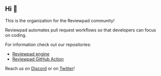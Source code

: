 ## Hi 👋

This is the organization for the Reviewpad community!

Reviewpad automates pull request workflows so that developers can focus on coding.

For information check out our repositories:

- [Reviewpad engine](https://github.com/reviewpad/reviewpad)
- [Reviewpad GitHub Action](https://github.com/reviewpad/action)

Reach us on [Discord](https://reviewpad.com/discord) or on [Twitter](https://twitter.com/reviewpad)!
